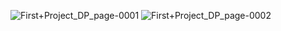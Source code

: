 
![First+Project_DP_page-0001](https://user-images.githubusercontent.com/35347949/164986725-19289ff0-5dba-46b8-8d42-e0bf8a71f88f.jpg)
![First+Project_DP_page-0002](https://user-images.githubusercontent.com/35347949/164986727-98c81fde-2176-451b-85d9-128276487d1f.jpg)
